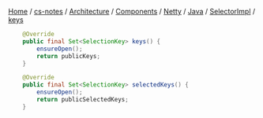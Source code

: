 [Home](https://mengxianbin.github.io) /
[cs-notes](https://mengxianbin.github.io/cs-notes/site) /
[Architecture](https://mengxianbin.github.io/cs-notes/site/Architecture) /
[Components](https://mengxianbin.github.io/cs-notes/site/Architecture/Components) /
[Netty](https://mengxianbin.github.io/cs-notes/site/Architecture/Components/Netty) /
[Java](https://mengxianbin.github.io/cs-notes/site/Architecture/Components/Netty/Java) /
[SelectorImpl](https://mengxianbin.github.io/cs-notes/site/Architecture/Components/Netty/Java/SelectorImpl) /
[keys](https://mengxianbin.github.io/cs-notes/site/Architecture/Components/Netty/Java/SelectorImpl/keys)

```java
    @Override
    public final Set<SelectionKey> keys() {
        ensureOpen();
        return publicKeys;
    }

    @Override
    public final Set<SelectionKey> selectedKeys() {
        ensureOpen();
        return publicSelectedKeys;
    }
```
